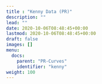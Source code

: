 ```yaml
---
title : "Kenny Data (PR)"
description: ""
lead: ""
date: 2020-10-06T08:48:45+00:00
lastmod: 2020-10-06T08:48:45+00:00
draft: false
images: []
menu:
  docs:
    parent: "PR-Curves"
    identifier: "kenny"
weight: 100
---
```

